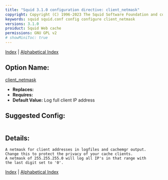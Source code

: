 ```yaml
---
title: "Squid 3.1.0 configuration directive: client_netmask"
copyright: Copyright (C) 1996-2023 The Squid Software Foundation and contributors
keywords: squid squid.conf config configure client_netmask
versions: 3.1.0
proiduct: Squid Web cache
permissions: GNU GPL v2
# showMiniToc: true
---
```

[Index](index#toc_client_netmask) | [Alphabetical Index](index_all#toc_client_netmask)

## Option Name:
[client_netmask](#client_netmask)
 * **Replaces:** 
 * **Requires:** 
 * **Default Value:** Log full client IP address


## Suggested Config:
```plaintext

```

## Details:

	A netmask for client addresses in logfiles and cachemgr output.
	Change this to protect the privacy of your cache clients.
	A netmask of 255.255.255.0 will log all IP's in that range with
	the last digit set to '0'.



[Index](index#toc_client_netmask) | [Alphabetical Index](index_all#toc_client_netmask)

